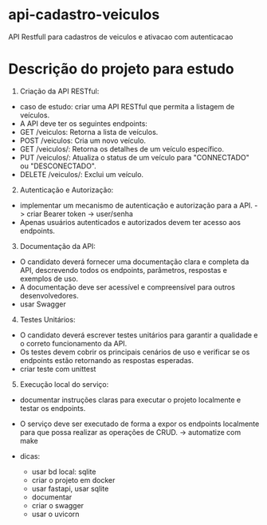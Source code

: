 # api-cadastro-veiculos
API Restfull para cadastros de veiculos e ativacao com autenticacao


# Descrição do projeto para estudo

 1.	Criação da API RESTful: 
  -	caso de estudo: criar uma API RESTful que permita a listagem de veículos.
  -	A API deve ter os seguintes endpoints: 
   - GET /veiculos: Retorna a lista de veículos.
   - POST /veiculos: Cria um novo veículo.
   - GET /veiculos/: Retorna os detalhes de um veículo específico.
   - PUT /veiculos/: Atualiza o status de um veículo para "CONNECTADO" ou "DESCONECTADO".
   - DELETE /veiculos/: Exclui um veículo.

 2.	Autenticação e Autorização: 
  - implementar um mecanismo de autenticação e autorização para a API. -> criar Bearer token -> user/senha
  - Apenas usuários autenticados e autorizados devem ter acesso aos endpoints.

 3.	Documentação da API: 
  - O candidato deverá fornecer uma documentação clara e completa da API, descrevendo todos os endpoints, parâmetros, respostas e exemplos de uso.
  - A documentação deve ser acessível e compreensível para outros desenvolvedores.
   - usar Swagger

 4.	Testes Unitários: 
  - O candidato deverá escrever testes unitários para garantir a qualidade e o correto funcionamento da API.
  - Os testes devem cobrir os principais cenários de uso e verificar se os endpoints estão retornando as respostas esperadas.
   - criar teste com unittest

 5.	Execução local do serviço: 
 - documentar instruções claras para executar o projeto localmente e testar os endpoints.
 - O serviço deve ser executado de forma a expor os endpoints localmente para que possa realizar as operações de CRUD. -> automatize com make

 - dicas:
   - usar bd local: sqlite
   - criar o projeto em docker
   - usar fastapi, usar sqlite
   - documentar 
   - criar o swagger
   - usar o uvicorn
